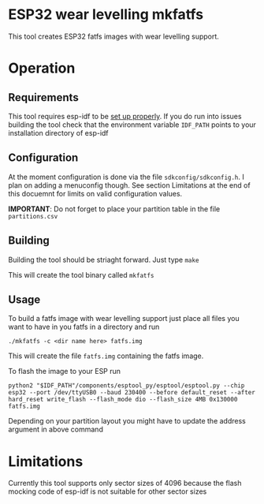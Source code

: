 ESP32 wear levelling mkfatfs
===========================

This tool creates ESP32 fatfs images with wear levelling support.

# Operation

## Requirements

This tool requires esp-idf to be [set up properly](https://docs.espressif.com/projects/esp-idf/en/latest/get-started/).
If you do run into issues building the tool check that the environment variable `IDF_PATH` points to your installation directory of esp-idf


## Configuration

At the moment configuration is done via the file `sdkconfig/sdkconfig.h`. I plan on adding a menuconfig though.
See section Limitations at the end of this docuemnt for limits on valid configuration values.

**IMPORTANT**: Do not forget to place your partition table in the file `partitions.csv`


## Building 

Building the tool should be striaght forward. Just type `make`

This will create the tool binary called `mkfatfs`


## Usage

To build a fatfs image with wear levelling support just place all files you want to have in you fatfs in a directory and run

`./mkfatfs -c <dir name here> fatfs.img`

This will create the file `fatfs.img` containing the fatfs image.

To flash the image to your ESP run

```
python2 "$IDF_PATH"/components/esptool_py/esptool/esptool.py --chip esp32 --port /dev/ttyUSB0 --baud 230400 --before default_reset --after hard_reset write_flash --flash_mode dio --flash_size 4MB 0x130000 fatfs.img
```

Depending on your partition layout you might have to update the address argument in above command


# Limitations

Currently this tool supports only sector sizes of 4096 because the flash mocking code of esp-idf is not suitable for other sector sizes

